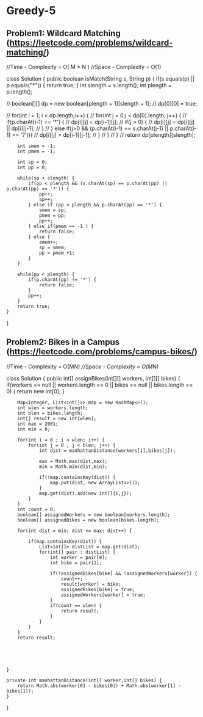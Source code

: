 # Greedy-5

## Problem1: Wildcard Matching (https://leetcode.com/problems/wildcard-matching/)

//Time - Complexity = O( M \* N )
//Space - Complexity = O(1)

class Solution {
public boolean isMatch(String s, String p) {
if(s.equals(p) || p.equals("\*")) {
return true;
}
int slength = s.length();
int plength = p.length();

// boolean[][] dp = new boolean[plength + 1][slength + 1];
// dp[0][0] = true;

// for(int i = 1; i < dp.length;i++) {
// for(int j = 0;j < dp[0].length; j++) {
// if(p.charAt(i-1) == '\*') {
// dp[i][j] = dp[i-1][j];
// if(j > 0) {
// dp[i][j] = dp[i][j] || dp[i][j-1];
// }
// } else if(j>0 && (p.charAt(i-1) == s.charAt(j-1) || p.charAt(i-1) == '?')){
// dp[i][j] = dp[i-1][j-1];
// }
// }
// }
// return dp[plength][slength];

        int smem = -1;
        int pmem = -1;

        int sp = 0;
        int pp = 0;

        while(sp < slength) {
            if(pp < plength && (s.charAt(sp) == p.charAt(pp) || p.charAt(pp) == '?')) {
                pp++;
                sp++;
            } else if (pp < plength && p.charAt(pp) == '*') {
                smem = sp;
                pmem = pp;
                pp++;
            } else if(pmem == -1 ) {
                return false;
            } else {
                smem++;
                sp = smem;
                pp = pmem +1;
            }
        }

        while(pp < plength) {
            if(p.charAt(pp) != '*') {
                return false;
            }
            pp++;
        }
        return true;
    }

}

## Problem2: Bikes in a Campus (https://leetcode.com/problems/campus-bikes/)

//Time - Complexity = O(M*N)
//Space - Complexity = O(M*N)

class Solution {
public int[] assignBikes(int[][] workers, int[][] bikes) {
if(workers == null || workers.length == 0 || bikes == null || bikes.length == 0) {
return new int[0];
}

        Map<Integer, List<int[]>> map = new HashMap<>();
        int wlen = workers.length;
        int blen = bikes.length;
        int[] result = new int[wlen];
        int max = 2001;
        int min = 0;

        for(int i = 0 ; i < wlen; i++) {
            for(int j = 0 ; j < blen; j++) {
                int dist = manhattanDistance(workers[i],bikes[j]);

                max = Math.max(dist,max);
                min = Math.min(dist,min);

                if(!map.containsKey(dist)) {
                    map.put(dist, new ArrayList<>());
                }
                map.get(dist).add(new int[]{i,j});
            }
        }
        int count = 0;
        boolean[] assignedWorkers = new boolean[workers.length];
        boolean[] assignedBikes = new boolean[bikes.length];

        for(int dist = min; dist <= max; dist++) {

            if(map.containsKey(dist)) {
                List<int[]> distList = map.get(dist);
                for(int[] pair : distList) {
                    int worker = pair[0];
                    int bike = pair[1];

                    if(!assignedBikes[bike] && !assignedWorkers[worker]) {
                        count++;
                        result[worker] = bike;
                        assignedBikes[bike] = true;
                        assignedWorkers[worker] = true;
                    }
                    if(count == wlen) {
                        return result;
                    }
                }
            }
        }
        return result;





    }

    private int manhattanDistance(int[] worker,int[] bikes) {
        return Math.abs(worker[0] - bikes[0]) + Math.abs(worker[1] - bikes[1]);
    }

}
